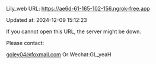 Lily_web URL: https://ae6d-61-165-102-156.ngrok-free.app

Updated at: 2024-12-09 15:12:23

If you cannot open this URL, the server might be down.

Please contact: 

goley04@foxmail.com Or Wechat:GL_yeaH